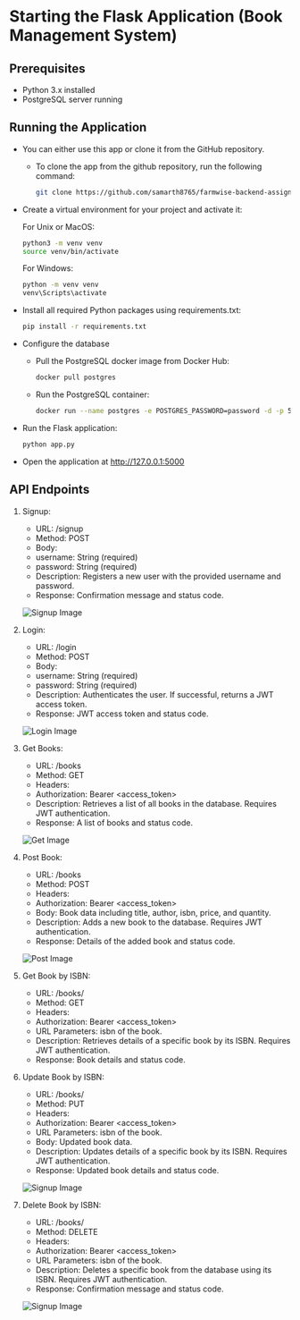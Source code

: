 # Starting the Flask Application (Book Management System)

## Prerequisites

- Python 3.x installed
- PostgreSQL server running

## Running the Application

- You can either use this app or clone it from the GitHub repository.

  - To clone the app from the github repository, run the following command:

    ```bash
    git clone https://github.com/samarth8765/farmwise-backend-assignment.git
    ```

- Create a virtual environment for your project and activate it:

  For Unix or MacOS:

  ```bash
  python3 -m venv venv
  source venv/bin/activate
  ```

  For Windows:

  ```bash
  python -m venv venv
  venv\Scripts\activate
  ```

- Install all required Python packages using requirements.txt:

  ```bash
  pip install -r requirements.txt
  ```

- Configure the database

  - Pull the PostgreSQL docker image from Docker Hub:

    ```bash
    docker pull postgres
    ```

  - Run the PostgreSQL container:

    ```bash
    docker run --name postgres -e POSTGRES_PASSWORD=password -d -p 5432:5432 postgres
    ```

- Run the Flask application:

  ```bash
  python app.py
  ```

- Open the application at http://127.0.0.1:5000

## API Endpoints

1. Signup:

   - URL: /signup
   - Method: POST
   - Body:
   - username: String (required)
   - password: String (required)
   - Description: Registers a new user with the provided username and password.
   - Response: Confirmation message and status code.

   ![Signup Image](./images/signup.png)

2. Login:

   - URL: /login
   - Method: POST
   - Body:
   - username: String (required)
   - password: String (required)
   - Description: Authenticates the user. If successful, returns a JWT access token.
   - Response: JWT access token and status code.

   ![Login Image](./images/login.png)

3. Get Books:

   - URL: /books
   - Method: GET
   - Headers:
   - Authorization: Bearer <access_token>
   - Description: Retrieves a list of all books in the database. Requires JWT authentication.
   - Response: A list of books and status code.

   ![Get Image](./images/get_books.png)

4. Post Book:

   - URL: /books
   - Method: POST
   - Headers:
   - Authorization: Bearer <access_token>
   - Body: Book data including title, author, isbn, price, and quantity.
   - Description: Adds a new book to the database. Requires JWT authentication.
   - Response: Details of the added book and status code.

   ![Post Image](./images/post_books.png)

5. Get Book by ISBN:

   - URL: /books/<isbn>
   - Method: GET
   - Headers:
   - Authorization: Bearer <access_token>
   - URL Parameters: isbn of the book.
   - Description: Retrieves details of a specific book by its ISBN. Requires JWT authentication.
   - Response: Book details and status code.

6. Update Book by ISBN:

   - URL: /books/<isbn>
   - Method: PUT
   - Headers:
   - Authorization: Bearer <access_token>
   - URL Parameters: isbn of the book.
   - Body: Updated book data.
   - Description: Updates details of a specific book by its ISBN. Requires JWT authentication.
   - Response: Updated book details and status code.

   ![Signup Image](./images/put_books.png)

7. Delete Book by ISBN:

   - URL: /books/<isbn>
   - Method: DELETE
   - Headers:
   - Authorization: Bearer <access_token>
   - URL Parameters: isbn of the book.
   - Description: Deletes a specific book from the database using its ISBN. Requires JWT authentication.
   - Response: Confirmation message and status code.

   ![Signup Image](./images/delete_books.png)
